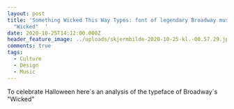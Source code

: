 ```yaml
---
layout: post
title: 'Something Wicked This Way Types: font of legendary Broadway musical
  "Wicked"  '
date: 2020-10-25T14:12:00.000Z
header_feature_image: ../uploads/skjermbilde-2020-10-25-kl.-00.57.29.jpg
comments: true
tags:
  - Culture
  - Design
  - Music
---
```

To celebrate Halloween here`s an analysis of the typeface of Broadway´s "Wicked"